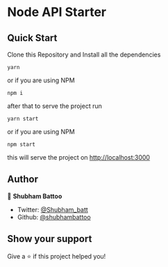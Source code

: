 # Node API Starter

## Quick Start

Clone this Repository and Install all the dependencies
```
yarn
```

or if you are using NPM

```
npm i
```

after that to serve the project run

```
yarn start
```

or if you are using NPM
```
npm start
```

this will serve the project on [http://localhost:3000](http://localhost:3000)

## Author

👤 **Shubham Battoo**

* Twitter: [@Shubham_batt](https://twitter.com/Shubham_batt)
* Github: [@shubhambattoo](https://github.com/shubhambattoo)

## Show your support

Give a ⭐️ if this project helped you!
